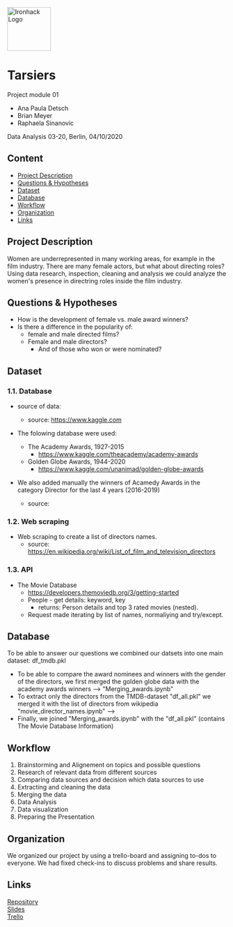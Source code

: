 
<img src="https://bit.ly/2VnXWr2" alt="Ironhack Logo" width="100"/>

# Tarsiers
Project module 01

- Ana Paula Detsch
- Brian Meyer
- Raphaela Sinanovic

Data Analysis 03-20, Berlin, 04/10/2020

## Content

- [Project Description](#project-description)
- [Questions & Hypotheses](#questions-hypotheses)
- [Dataset](#dataset)
- [Database](#database)
- [Workflow](#workflow)
- [Organization](#organization)
- [Links](#links)

## Project Description
Women are underrepresented in many working areas, for example in the film industry. There are many female actors, but what about directing roles? 
Using data research, inspection, cleaning and analysis we could analyze the women's presence in directring roles inside the film industry.

## Questions & Hypotheses
- How is the development of female vs. male award winners?
- Is there a difference in the popularity of:
    - female and male directed films?
    - Female and male directors?
        - And of those who won or were nominated?


## Dataset

### 1.1. Database
- source of data:
    - source: https://www.kaggle.com
   
- The folowing database were used:
    - The Academy Awards, 1927-2015
        - https://www.kaggle.com/theacademy/academy-awards
    - Golden Globe Awards, 1944-2020
        - https://www.kaggle.com/unanimad/golden-globe-awards
  
 - We also added manually the winners of Acamedy Awards in the category Director for the last 4 years (2016-2019)
     - source: 
     
### 1.2. Web scraping
- Web scraping to create a list of directors names.
    - source: https://en.wikipedia.org/wiki/List_of_film_and_television_directors

### 1.3. API
- The Movie Database
    - https://developers.themoviedb.org/3/getting-started
    - People - get details: keyword, key
        - returns: Person details and top 3 rated movies (nested).
    - Request made iterating by list of names, normaliying and try/except.
   
## Database

To be able to answer our questions we combined our datsets into one main dataset: df_tmdb.pkl


- To be able to compare the award nominees and winners with the gender of the directors, we first merged the golden globe data with the academy awards winners --> "Merging_awards.ipynb"
- To extract only the directors from the TMDB-dataset "df_all.pkl" we merged it with the list of directors from wikipedia "movie_director_names.ipynb" -->
- Finally, we joined "Merging_awards.ipynb" with the "df_all.pkl" (contains The Movie Database Information)

## Workflow

1. Brainstorming and Alignement on topics and possible questions
2. Research of relevant data from different sources 
3. Comparing data sources and decision which data sources to use
4. Extracting and cleaning the data
4. Merging the data
5. Data Analysis
6. Data visualization 
7. Preparing the Presentation 


## Organization

We organized our project by using a trello-board and assigning to-dos to everyone. We had fixed check-ins to discuss problems and share results.


## Links
[Repository](https://github.com/anadetsch/tarsiers)  
[Slides](https://docs.google.com/presentation/d/1pyiCjz33oJ43kqFvKdSZNXEzEoY-p1KKHyHPEMLSi9s/edit?usp=sharing)  
[Trello](https://trello.com/b/9vAPB2OF/data-week-3-project-tarsiers)  

